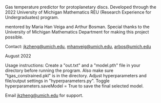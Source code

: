 Gas temperature predictor for protoplanetary discs. Developed through the 2022 University of Michigan Mathematics REU (Research Experience for Undergraduates) program.

mentored by Maria Han Veiga and Arthur Bosman. Special thanks to the University of Michigan Mathematics Department for making this project possible.

Contact:
jkzheng@umich.edu, mhanveig@umich.edu, arbos@umich.edu

August 2022

Usage instructions: 
Create a "out.txt" and a "model.pth" file in your directory before running the program. Also make sure "tgas_constrained.pkl" is in the directory.
Adjust hyperparameters and file/output settings in "hyperparameters.py". Toggle hyperparameters.saveModel = True to save the final selected model.

Email jkzheng@umich.edu for support.
